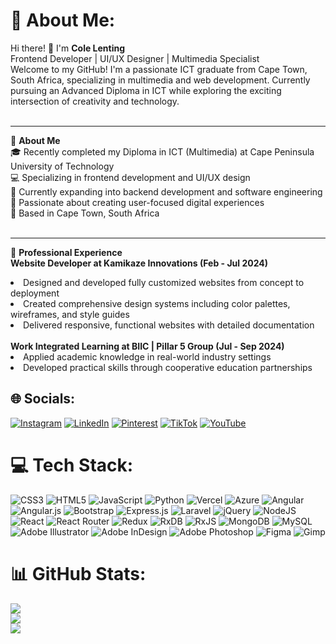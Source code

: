 # 💫 About Me:
Hi there! 👋 I'm <b>Cole Lenting</b><br>Frontend Developer | UI/UX Designer | Multimedia Specialist<br>Welcome to my GitHub! I'm a passionate ICT graduate from Cape Town, South Africa, specializing in multimedia and web development. Currently pursuing an Advanced Diploma in ICT while exploring the exciting intersection of creativity and technology.<br><br><hr>

🚀 <b>About Me</b><br>
🎓 Recently completed my Diploma in ICT (Multimedia) at Cape Peninsula University of Technology<br>
💻 Specializing in frontend development and UI/UX design<br>
🌱 Currently expanding into backend development and software engineering<br>
🎨 Passionate about creating user-focused digital experiences<br>
📍 Based in Cape Town, South Africa<br><br><hr>

💼 <b>Professional Experience</b><br>
<b>Website Developer at Kamikaze Innovations (Feb - Jul 2024)</b><br>
<li>Designed and developed fully customized websites from concept to deployment<br>
<li>Created comprehensive design systems including color palettes, wireframes, and style guides<br>
<li>Delivered responsive, functional websites with detailed documentation<br><br>
<b>Work Integrated Learning at BIIC | Pillar 5 Group (Jul - Sep 2024)</b><br>
<li>Applied academic knowledge in real-world industry settings<br>
<li>Developed practical skills through cooperative education partnerships<br>


## 🌐 Socials:
[![Instagram](https://img.shields.io/badge/Instagram-%23E4405F.svg?logo=Instagram&logoColor=white)](https://instagram.com/colelenting) [![LinkedIn](https://img.shields.io/badge/LinkedIn-%230077B5.svg?logo=linkedin&logoColor=white)](https://linkedin.com/in/cole-lenting) [![Pinterest](https://img.shields.io/badge/Pinterest-%23E60023.svg?logo=Pinterest&logoColor=white)](https://pinterest.com/colelenting7) [![TikTok](https://img.shields.io/badge/TikTok-%23000000.svg?logo=TikTok&logoColor=white)](https://tiktok.com/@colelenting) [![YouTube](https://img.shields.io/badge/YouTube-%23FF0000.svg?logo=YouTube&logoColor=white)](https://youtube.com/@colelenting) 

# 💻 Tech Stack:
![CSS3](https://img.shields.io/badge/css3-%231572B6.svg?style=for-the-badge&logo=css3&logoColor=white) ![HTML5](https://img.shields.io/badge/html5-%23E34F26.svg?style=for-the-badge&logo=html5&logoColor=white) ![JavaScript](https://img.shields.io/badge/javascript-%23323330.svg?style=for-the-badge&logo=javascript&logoColor=%23F7DF1E) ![Python](https://img.shields.io/badge/python-3670A0?style=for-the-badge&logo=python&logoColor=ffdd54) ![Vercel](https://img.shields.io/badge/vercel-%23000000.svg?style=for-the-badge&logo=vercel&logoColor=white) ![Azure](https://img.shields.io/badge/azure-%230072C6.svg?style=for-the-badge&logo=microsoftazure&logoColor=white) ![Angular](https://img.shields.io/badge/angular-%23DD0031.svg?style=for-the-badge&logo=angular&logoColor=white) ![Angular.js](https://img.shields.io/badge/angular.js-%23E23237.svg?style=for-the-badge&logo=angularjs&logoColor=white) ![Bootstrap](https://img.shields.io/badge/bootstrap-%238511FA.svg?style=for-the-badge&logo=bootstrap&logoColor=white) ![Express.js](https://img.shields.io/badge/express.js-%23404d59.svg?style=for-the-badge&logo=express&logoColor=%2361DAFB) ![Laravel](https://img.shields.io/badge/laravel-%23FF2D20.svg?style=for-the-badge&logo=laravel&logoColor=white) ![jQuery](https://img.shields.io/badge/jquery-%230769AD.svg?style=for-the-badge&logo=jquery&logoColor=white) ![NodeJS](https://img.shields.io/badge/node.js-6DA55F?style=for-the-badge&logo=node.js&logoColor=white) ![React](https://img.shields.io/badge/react-%2320232a.svg?style=for-the-badge&logo=react&logoColor=%2361DAFB) ![React Router](https://img.shields.io/badge/React_Router-CA4245?style=for-the-badge&logo=react-router&logoColor=white) ![Redux](https://img.shields.io/badge/redux-%23593d88.svg?style=for-the-badge&logo=redux&logoColor=white) ![RxDB](https://img.shields.io/badge/rxdb-%238D1F89.svg?style=for-the-badge&logo=rxdb&logoColor=white) ![RxJS](https://img.shields.io/badge/rxjs-%23B7178C.svg?style=for-the-badge&logo=reactivex&logoColor=white) ![MongoDB](https://img.shields.io/badge/MongoDB-%234ea94b.svg?style=for-the-badge&logo=mongodb&logoColor=white) ![MySQL](https://img.shields.io/badge/mysql-4479A1.svg?style=for-the-badge&logo=mysql&logoColor=white) ![Adobe Illustrator](https://img.shields.io/badge/adobe%20illustrator-%23FF9A00.svg?style=for-the-badge&logo=adobe%20illustrator&logoColor=white) ![Adobe InDesign](https://img.shields.io/badge/Adobe%20InDesign-49021F?style=for-the-badge&logo=adobeindesign&logoColor=FF3366) ![Adobe Photoshop](https://img.shields.io/badge/adobe%20photoshop-%2331A8FF.svg?style=for-the-badge&logo=adobe%20photoshop&logoColor=white) ![Figma](https://img.shields.io/badge/figma-%23F24E1E.svg?style=for-the-badge&logo=figma&logoColor=white) ![Gimp](https://img.shields.io/badge/Gimp-657D8B?style=for-the-badge&logo=gimp&logoColor=FFFFFF)
# 📊 GitHub Stats:
![](https://github-readme-stats.vercel.app/api?username=coleLenting&theme=dark&hide_border=false&include_all_commits=false&count_private=false)<br/>
![](https://nirzak-streak-stats.vercel.app/?user=coleLenting&theme=dark&hide_border=false)<br/>
![](https://github-readme-stats.vercel.app/api/top-langs/?username=coleLenting&theme=dark&hide_border=false&include_all_commits=false&count_private=false&layout=compact)

<!-- Proudly created with GPRM ( https://gprm.itsvg.in ) -->
